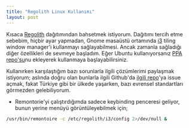```yaml
---
title: "Regolith Linux Kullanımı"
layout: post
---
```


Kısaca [Regolith](https://regolith-linux.org/) dağıtımından bahsetmek
istiyorum. Dağıtımı tercih etme sebebim, hiçbir ayar yapmadan, Gnome masaüstü ortamında
[i3](https://i3wm.org/) tiling window manager'i kullanmayı sağlayabilmesi.
Ancak zamanla sağladığı diğer özellikleri de sevmeye başladım. Eğer Ubuntu
kullanıyorsanız [PPA repo'su](https://regolith-linux.org/download/)nu ekleyerek
kullanmaya başlayabilirsiniz.

Kullanırken karşılaştığım bazı sorunlarla ilgili çözümlerimi paylaşmak
istiyorum; aslında doğru olan bunlarla ilgili Github'da [ilgili
repo](https://github.com/regolith-linux/remontoire)'ya issue açmak, fakat
Türkiye gibi bir ülkede yaşarken, bazı evrensel standartları görmezden
gelebiliyorum.

* Remontorie'yi çalıştırdığımda sadece keybinding penceresi geliyor, bunun
  yerine menüyü görüntüleyebilmek için;

```bash
/usr/bin/remontoire -c /etc/regolith/i3/config 2>/dev/null &
```

